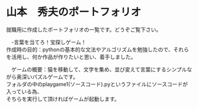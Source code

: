 # 山本　秀夫のポートフォリオ
就職用に作成したポートフォリオの一覧です。どうぞご覧下さい。

　-言葉を当てろ！宝探しゲーム！  
     作成時の目的：pythonの基本的な文法やアルゴリズムを勉強したので、それらを活用し、何か作品が作りたいと思い、着手しました。  
 
 　ゲームの概要：猫を移動して、文字を集め、並び変えて言葉にするシンプルながら奥深いパズルゲームです。  
   フォルダの中のplaygame1(ソースコード).pyというファイルにソースコードが入っている為、  
   そちらを実行して頂ければゲームが起動します。  
    

